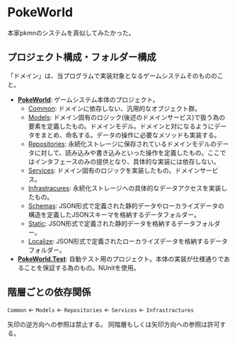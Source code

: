 # PokeWorld

本家pkmnのシステムを真似してみたかった。

## プロジェクト構成・フォルダー構成

「ドメイン」は、当プログラムで実装対象となるゲームシステムそのもののこと。

- [**PokeWorld**](https://github.com/TanaUmbreon/PokeWorld/tree/master/PokeWorld): ゲームシステム本体のプロジェクト。
  - [Common](https://github.com/TanaUmbreon/PokeWorld/tree/master/PokeWorld/Common): ドメインに依存しない、汎用的なオブジェクト群。
  - [Models](https://github.com/TanaUmbreon/PokeWorld/tree/master/PokeWorld/Models): ドメイン固有のロジック(後述のドメインサービス)で扱う為の要素を定義したもの。ドメインモデル。ドメインと対になるようにデータをまとめ、命名する。データの操作に必要なメソッドも実装する。
  - [Repositories](https://github.com/TanaUmbreon/PokeWorld/tree/master/PokeWorld/Repositories): 永続化ストレージに保存されているドメインモデルのデータに対して、読み込みや書き込みといった操作を定義したもの。ここではインタフェースのみの提供となり、具体的な実装には依存しない。
  - [Services](https://github.com/TanaUmbreon/PokeWorld/tree/master/PokeWorld/Services): ドメイン固有のロジックを実装したもの。ドメインサービス。
  - [Infrastracures](https://github.com/TanaUmbreon/PokeWorld/tree/master/PokeWorld/Infrastracures): 永続化ストレージへの具体的なデータアクセスを実装したもの。
  - [Schemas](https://github.com/TanaUmbreon/PokeWorld/tree/master/PokeWorld/Schemas): JSON形式で定義された静的データやローカライズデータの構造を定義したJSONスキーマを格納するデータフォルダー。
  - [Static](https://github.com/TanaUmbreon/PokeWorld/tree/master/PokeWorld/Static): JSON形式で定義された静的データを格納するデータフォルダー。
  - [Localize](https://github.com/TanaUmbreon/PokeWorld/tree/master/PokeWorld/Localize): JSON形式で定義されたローカライズデータを格納するデータフォルダー。
- [**PokeWorld.Test**](https://github.com/TanaUmbreon/PokeWorld/tree/master/PokeWorld.Test): 自動テスト用のプロジェクト。本体の実装が仕様通りであることを保証する為のもの。NUnitを使用。

## 階層ごとの依存関係

`Common` ← `Models` ← `Repositories` ← `Services` ← `Infrastractures`

矢印の逆方向への参照は禁止する。
同階層もしくは矢印方向への参照は許可する。
